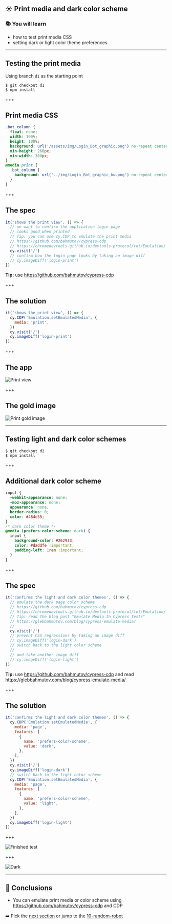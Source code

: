## ☀️ Print media and dark color scheme

### 📚 You will learn

- how to test print media CSS
- setting dark or light color theme preferences

---

## Testing the print media

Using branch `d1` as the starting point

```
$ git checkout d1
$ npm install
```

+++

## Print media CSS

```css
.bot_column {
  float: none;
  width: 100%;
  height: 100%;
  background: url('/assets/img/Login_Bot_graphic.png') no-repeat center center;
  min-height: 260px;
  min-width: 300px;
}
@media print {
  .bot_column {
    background: url('../img/Login_Bot_graphic_bw.png') no-repeat center center;
  }
}
```

+++

## The spec

```js
it('shows the print view', () => {
  // we want to confirm the application login page
  // looks good when printed
  // Tip: you can use cy.CDP to emulate the print media
  // https://github.com/bahmutov/cypress-cdp
  // https://chromedevtools.github.io/devtools-protocol/tot/Emulation/
  cy.visit('/')
  // confirm how the login page looks by taking an image diff
  // cy.imageDiff('login-print')
})
```

**Tip:** use https://github.com/bahmutov/cypress-cdp

+++

## The solution

```js
it('shows the print view', () => {
  cy.CDP('Emulation.setEmulatedMedia', {
    media: 'print',
  })
  cy.visit('/')
  cy.imageDiff('login-print')
})
```

+++

## The app

![Print view](./img/print.png)

+++

## The gold image

![Print gold image](./img/login-print.png)

---

## Testing light and dark color schemes

```
$ git checkout d2
$ npm install
```

+++

## Additional dark color scheme

```css
input {
  -webkit-appearance: none;
  -moz-appearance: none;
  appearance: none;
  border-radius: 0;
  color: #484c55;
}
/* dark color theme */
@media (prefers-color-scheme: dark) {
  input {
    background-color: #262933;
    color: #daddfe !important;
    padding-left: 1rem !important;
  }
}
```

+++

## The spec

```js
it('confirms the light and dark color themes', () => {
  // emulate the dark page color scheme
  // https://github.com/bahmutov/cypress-cdp
  // https://chromedevtools.github.io/devtools-protocol/tot/Emulation/
  // Tip: read the blog post "Emulate Media In Cypress Tests"
  // https://glebbahmutov.com/blog/cypress-emulate-media/
  //
  cy.visit('/')
  // prevent CSS regressions by taking an image diff
  // cy.imageDiff('login-dark')
  // switch back to the light color scheme
  //
  // and take another image diff
  // cy.imageDiff('login-light')
})
```

**Tip:** use https://github.com/bahmutov/cypress-cdp and read https://glebbahmutov.com/blog/cypress-emulate-media/

+++

## The solution

```js
it('confirms the light and dark color themes', () => {
  cy.CDP('Emulation.setEmulatedMedia', {
    media: 'page',
    features: [
      {
        name: 'prefers-color-scheme',
        value: 'dark',
      },
    ],
  })
  cy.visit('/')
  cy.imageDiff('login-dark')
  // switch back to the light color scheme
  cy.CDP('Emulation.setEmulatedMedia', {
    media: 'page',
    features: [
      {
        name: 'prefers-color-scheme',
        value: 'light',
      },
    ],
  })
  cy.imageDiff('login-light')
})
```

+++

![Finished test](./img/test.png)

+++

![Dark](./img/pause.png)

---

## 🏁 Conclusions

- You can emulate print media or color scheme using https://github.com/bahmutov/cypress-cdp and CDP

➡️ Pick the [next section](https://github.com/bahmutov/cypress-visual-testing-workshop#contents) or jump to the [10-random-robot](?p=10-random-robot)
